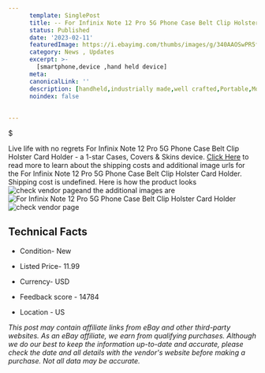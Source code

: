 ```yaml
---
      template: SinglePost
      title: -- For Infinix Note 12 Pro 5G Phone Case Belt Clip Holster Card Holder
      status: Published
      date: '2023-02-11'
      featuredImage: https://i.ebayimg.com/thumbs/images/g/340AAOSwPR5faD2m/s-l225.jpg
      category: News , Updates
      excerpt: >-
        [smartphone,device ,hand held device]
      meta:
      canonicalLink: ''
      description: [handheld,industrially made,well crafted,Portable,Mobile,Compact,Convenient,Lightweight,Maneuverable,Man-portable,Miniature,Carriable,Hand-held,Light,Holdable,Transportable,Mobile device,Pocket-sized,On-the-go,Wireless,Cordless,Compact size,Convenient size, smartphone,device ,hand held device]
      noindex: false
      
        
---
```

$

Live life with no regrets For Infinix Note 12 Pro 5G Phone Case Belt Clip Holster Card Holder - a 1-star Cases, Covers & Skins device. [Click Here](https://www.ebay.com/itm/334511084598?hash=item4de26a1436%3Ag%3A340AAOSwPR5faD2m&mkevt=1&mkcid=1&mkrid=711-53200-19255-0&campid=%253CePNCampaignId%253E&customid=%253CreferenceId%253E&toolid=10049) to read more to learn about the shipping costs and additional image urls for the For Infinix Note 12 Pro 5G Phone Case Belt Clip Holster Card Holder. Shipping cost is undefined. Here is how the product looks ![check vendor page](https://i.ebayimg.com/thumbs/images/g/340AAOSwPR5faD2m/s-l225.jpg)and the additional images are![For Infinix Note 12 Pro 5G Phone Case Belt Clip Holster Card Holder](https://i.ebayimg.com/images/g/340AAOSwPR5faD2m/s-l225.jpg)![check vendor page](https://origin-galleryplus.ebayimg.com/ws/web/334511084598_2_0_1/225x225.jpg,https://origin-galleryplus.ebayimg.com/ws/web/334511084598_3_0_1/225x225.jpg,https://origin-galleryplus.ebayimg.com/ws/web/334511084598_4_0_1/225x225.jpg,https://origin-galleryplus.ebayimg.com/ws/web/334511084598_5_0_1/225x225.jpg,https://origin-galleryplus.ebayimg.com/ws/web/334511084598_6_0_1/225x225.jpg,https://origin-galleryplus.ebayimg.com/ws/web/334511084598_7_0_1/225x225.jpg,https://origin-galleryplus.ebayimg.com/ws/web/334511084598_8_0_1/225x225.jpg)



 ## Technical Facts 



     
      

 - Condition- New 


      

 - Listed Price- 11.99 


      

 - Currency- USD 


      

 - Feedback score - 14784 


      

 - Location - US 


      
      

 *_This post may contain affiliate links from eBay and other third-party websites. As an eBay affiliate, we earn from qualifying purchases. Although we do our best to keep the information up-to-date and accurate, please check the date and all details with the vendor's website before making a purchase. Not all data may be accurate._*






